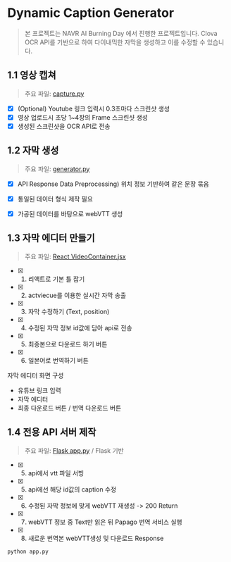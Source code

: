# Dynamic Caption Generator 

> 본 프로젝트는 NAVR AI Burning Day 에서 진행한 프로젝트입니다.
> Clova OCR API를 기반으로 하여 다이내믹한 자막을 생성하고 이를 수정할 수 있습니다.

## 1.1 영상 캡쳐
> 주요 파일: [capture.py](./backend/capture.py)

- [x] (Optional) Youtube 링크 입력시 0.3초마다 스크린샷 생성
- [x]  영상 업로드시 초당 1~4장의 Frame 스크린샷 생성
- [x] 생성된 스크린샷을 OCR API로 전송

## 1.2 자막 생성
> 주요 파일: [generator.py](./backend/generator.py)

- [x] API Response Data Preprocessing) 위치 정보 기반하여 같은 문장 묶음
- [x] 통일된 데이터 형식 제작 필요
- [x] 가공된 데이터를 바탕으로 webVTT 생성


## 1.3 자막 에디터 만들기
> 주요 파일: [React VideoContainer.jsx](./frontend/src/components/VideoContainer.jsx)
- [x] 1. 리액트로 기본 틀 잡기
- [x] 2. actviecue를 이용한 실시간 자막 송출
- [x] 3. 자막 수정하기 (Text, position)
- [x] 4. 수정된 자막 정보 id값에 담아 api로 전송 
- [x] 5. 최종본으로 다운로드 하기 버튼
- [x] 6. 일본어로 번역하기 버튼

자막 에디터 화면 구성
- 유튜브 링크 입력
- 자막 에디터
- 최종 다운로드 버튼 / 번역 다운로드 버튼


## 1.4 전용 API 서버 제작

> 주요 파일: [Flask app.py](./backend/app.py) / Flask 기반

- [x] 5. api에서 vtt 파일 서빙 
- [x] 5. api에선 해당 id값의 caption 수정 
- [x] 6. 수정된 자막 정보에 맞게 webVTT 재생성 -> 200 Return
- [x] 7. webVTT 정보 중 Text만 읽은 뒤 Papago 번역 서비스 실행
- [x] 8. 새로운 번역본  webVTT생성 및 다운로드 Response

```
python app.py
```




